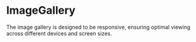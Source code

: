 # ImageGallery
The image gallery is designed to be responsive, ensuring optimal viewing across different devices and screen sizes.
